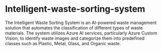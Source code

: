 # Intelligent-waste-sorting-system
The Intelligent Waste Sorting System is an AI-powered waste management solution that automates the classification of different types of waste materials. The system utilizes Azure AI services, particularly Azure Custom Vision, to identify waste images and categorize them into predefined classes such as Plastic, Metal, Glass, and Organic waste.
